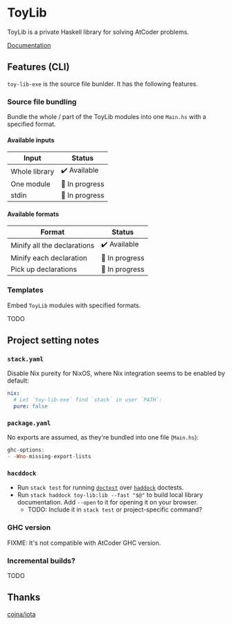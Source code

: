 # ToyLib

ToyLib is a private Haskell library for solving AtCoder problems.

[Documentation](https://toyboot4e.github.io/toy-lib/)

## Features (CLI)

`toy-lib-exe` is the source file bunlder. It has the following features.

### Source file bundling

Bundle the whole / part of the ToyLib modules into one `Main.hs` with a specified format.

#### Available inputs

| Input         | Status                       |
|---------------|------------------------------|
| Whole library | :heavy_check_mark: Available |
| One module    | :construction: In progress   |
| stdin         | :construction: In progress   |

#### Available formats

| Format                      | Status                       |
|-----------------------------|------------------------------|
| Minify all the declarations | :heavy_check_mark: Available |
| Minify each declaration     | :construction: In progress   |
| Pick up declarations        | :construction: In progress   |

### Templates

Embed `ToyLib` modules with specified formats.

TODO

## Project setting notes

### `stack.yaml`

Disable Nix pureity for NixOS, where Nix integration seems to be enabled by default:

```yaml
nix:
  # Let `toy-lib-exe` find `stack` in user `PATH`:
  pure: false
```

### `package.yaml`

No exports are assumed, as they're bundled into one file (`Main.hs`):

```hs
ghc-options:
- -Wno-missing-export-lists
```

### `hacddock`

- Run `stack test` for running [`doctest`] over [`haddock`] doctests.
- Run `stack haddock toy-lib:lib --fast "$@"` to build local library documentation. Add `--open` to it for opening it on your browser.
  - TODO: Include it in `stack test` or project-specific command?

[`doctest`]: https://github.com/sol/doctest
[`haddock`]: https://haskell-haddock.readthedocs.io/en/latest/

### GHC version

FIXME: It's not compatible with AtCoder GHC version.

### Incremental builds?

TODO

## Thanks

[cojna/iota](https://github.com/cojna/iota)


